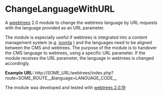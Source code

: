 # ChangeLanguageWithURL
A [weebtrees](https://webtrees.net) 2.0 module to change the webtrees language by URL requests with the language provided as an URL parameter.

The module is especially useful if webtrees is integrated into a content management system (e.g. [joomla](https://www.joomla.org) ) and the languages need to be aligned between the CMS and webtrees. The purpose of the module is to handover the CMS language to webtrees, using a specific URL parameter. If the module receives the URL parameter, the language in webtrees is changed accordingly.

__Example URL:__ 
http://SOME_URL/webtrees/index.php?route=SOME_ROUTE__&language=LANGUAGE_CODE__

The module was developed and tested with [webtrees 2.0.19](https://webtrees.net/download)
